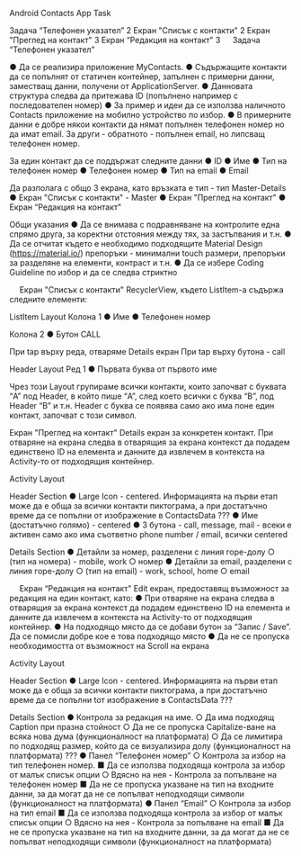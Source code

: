 Android Contacts App Task

Задача “Телефонен указател”	2
Екран "Списък с контакти"	2
Екран "Преглед на контакт"	3
Екран “Редакция на контакт"	3
 
Задача “Телефонен указател”

●	Да се реализира приложение MyContacts.
●	Съдържащите контакти да се попълнят от статичен контейнер, запълнен с примерни данни, заместващ данни, получени от ApplicationServer.
●	Данновата структура следва да притежава ID (попълнено например с последователен номер)
●	За пример и идеи да се използва наличното Contacts приложение на мобилно устройство по избор.
●	В примерните данни е добре някои контакти да нямат попълнен телефонен номер но да имат email. За други - обратното - попълнен email, но липсващ телефонен номер.

За един контакт да се поддържат следните данни
●	ID
●	Име
●	Тип на телефонен номер
●	Телефонен номер
●	Тип на email
●	Email


Да разполага с общо 3 екрана, като връзката е тип - тип Master-Details
●	Екран "Списък с контакти" - Master
●	Екран "Преглед на контакт"
●	Екран “Редакция на контакт"

Общи указания
●	Да се внимава с подравняване на контролите една спрямо друга, за коректни отстояния между тях, за застъпвания и т.н.
●	Да се отчитат където е необходимо подходящите Material Design (https://material.io/) препоръки - минимални touch размери, препоръки за разделяне на елементи, контраст и т.н.
●	Да се избере Coding Guideline по избор и да се следва стриктно

 
Екран "Списък с контакти"
RecyclerView, където ListItem-а съдържа следните елементи:

ListItem Layout
Колона 1
●	Име
●	Телефонен номер


Колона 2
●	Бутон CALL

При tap върху реда, отваряме Details екран
При tap върху бутона - call

Header Layout
Ред 1
●	Първата буква от първото име

Чрез този Layout групираме всички контакти, които започват с буквата “A” под Header, в който пише “A”, след което всички с буква “B”,  под Header “B” и т.н.
Header с буква се появява само ако има поне един контакт, започват с този символ.

Екран "Преглед на контакт"
Details екран за конкретен контакт.
При отваряне на екрана следва в отварящия за екрана контекст да подадем единствено ID на елемента и данните да извлечем в контекста на Activity-то от подходящия контейнер.

Activity Layout

Header Section
●	Large Icon - centered. Информацията на първи етап може да е обща за всички контакти пиктограма, а при достатъчно време да се попълни от изображение в ContactsData ???
●	Име (достатъчно голямо) - centered
●	3 бутона - call, message, mail - всеки е активен само ако има съответно phone number / email, всички centered

Details Section
●	Детайли за номер, разделени с линия горе-долу
○	(тип на номера) - mobile, work
○	номер
●	Детайли за email, разделени с линия горе-долу
○	(тип на email) - work, school, home
○	email

 
Екран “Редакция на контакт"
Edit екран, предоставящ възможност за редакция на един контакт, като:
●	При отваряне на екрана следва в отварящия за екрана контекст да подадем единствено ID на елемента и данните да извлечем в контекста на Activity-то от подходящия контейнер.
●	На подходящо място да се добави бутон за “Запис / Save”. Да се помисли добре кое е това подходящо място
●	Да не се пропуска необходимостта от възможност на Scroll на екрана

Activity Layout

Header Section
●	Large Icon - centered. Информацията на първи етап може да е обща за всички контакти пиктограма, а при достатъчно време да се попълни tот изображение в ContactsData ???

Details Section
●	Контрола за редакция на име. 
○	Да има подходящ Caption при празна стойност
○	Да не се пропуска Capitalize-ване на всяка нова дума (функционалност на платформата)
○	Да се лимитира по подходящ размер, който да се визуализира долу (функционалност на платформата) ???
●	Панел “Телефонен номер”
○	Контрола за избор на тип телефонен номер.
■	Да се използва подходяща контрола за избор от малък списък опции
○	Вдясно на нея - Контрола за попълване на телефонен номер
■	Да не се пропуска указване на тип на входните данни, за да могат да не се попълват неподходящи символи (функционалност на платформата)
●	Панел “Email”
○	Контрола за избор на тип email
■	Да се използва подходяща контрола за избор от малък списък опции
○	Вдясно на нея - Контрола за попълване на email
■	Да не се пропуска указване на тип на входните данни, за да могат да не се попълват неподходящи символи (функционалност на платформата)
